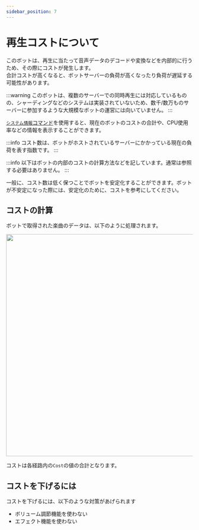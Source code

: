 ```yaml
---
sidebar_position: 7
---
```

# 再生コストについて
このボットは、再生に当たって音声データのデコードや変換などを内部的に行うため、その際にコストが発生します。  
合計コストが高くなると、ボットサーバーの負荷が高くなったり負荷が遅延する可能性があります。  

:::warning
このボットは、複数のサーバーでの同時再生には対応しているものの、シャーディングなどのシステムは実装されていないため、数千/数万ものサーバーに参加するような大規模なボットの運営には向いていません。
:::

[`システム情報`コマンド](../commands/commands/log.md)を使用すると、現在のボットのコストの合計や、CPU使用率などの情報を表示することができます。  

:::info
コスト数は、ボットがホストされているサーバーにかかっている現在の負荷を表す指数です。
:::

:::info
以下はボットの内部のコストの計算方法などを記しています。通常は参照する必要はありません。
:::

一般に、コスト数は低く保つことでボットを安定化することができます。ボットが不安定になった際には、安定化のために、コストを参考にしてください。

## コストの計算
ボットで取得された楽曲のデータは、以下のように処理されます。

<img src="https://cdn.discordapp.com/attachments/928878872659894292/1043875044113252433/0d7b709aa9b53900.jpg" width="600" />

コストは各経路内の`Cost`の値の合計となります。

## コストを下げるには
コストを下げるには、以下のような対策があげられます
- ボリューム調節機能を使わない
- エフェクト機能を使わない
